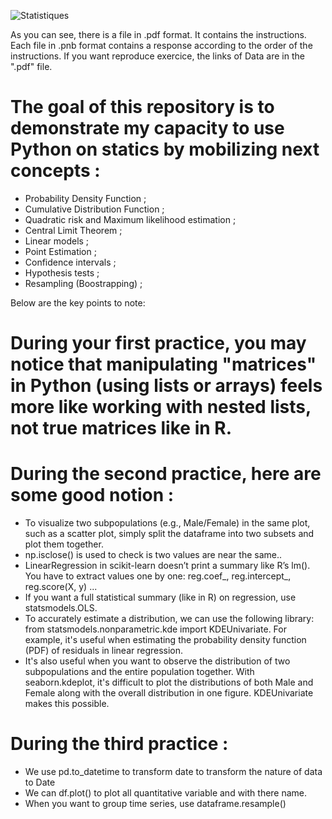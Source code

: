 ![Statistiques](https://github.com/user-attachments/assets/a38af3db-995a-49cf-868a-97043bd223f6)

As you can see, there is a file in .pdf format. It contains the instructions. Each file in .pnb format contains a response according to the order of the instructions.
If you want reproduce exercice, the links of Data are in the ".pdf" file.

# The goal of this repository is to demonstrate my capacity to use Python on statics by mobilizing next concepts : 
- Probability Density Function ; 
- Cumulative Distribution Function ;  
- Quadratic risk and Maximum likelihood estimation ;
- Central Limit Theorem ;  
- Linear models ; 
- Point Estimation ;  
- Confidence intervals ; 
- Hypothesis tests ; 
- Resampling (Boostrapping) ;

Below are the key points to note:
# During your first practice, you may notice that manipulating "matrices" in Python (using lists or arrays) feels more like working with nested lists, not true matrices like in R.

# During the second practice, here are some good notion : 
- To visualize two subpopulations (e.g., Male/Female) in the same plot, such as a scatter plot, simply split the dataframe into two subsets and plot them together. 
- np.isclose() is used to check is two values are near the same..
- LinearRegression in scikit-learn doesn’t print a summary like R’s lm(). You have to extract values one by one: reg.coef_, reg.intercept_, reg.score(X, y) ...
- If you want a full statistical summary (like in R) on regression, use statsmodels.OLS.
- To accurately estimate a distribution, we can use the following library: from statsmodels.nonparametric.kde import KDEUnivariate. For example, it's useful when estimating the probability density function (PDF) of residuals in linear regression.
- It's also useful when you want to observe the distribution of two subpopulations and the entire population together. With seaborn.kdeplot, it's difficult to plot the distributions of both Male and Female along with the overall distribution in one figure. KDEUnivariate makes this possible.

# During the third practice :
- We use pd.to_datetime to transform date to transform the nature of data to Date
- We can df.plot() to plot all quantitative variable and with there name.
- When you want to group time series, use dataframe.resample()
